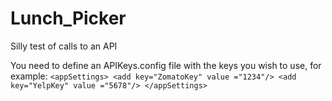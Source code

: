 # Lunch_Picker
Silly test of calls to an API

You need to define an APIKeys.config file with the keys you wish to use, for example:
`
  <appSettings>
    <add key="ZomatoKey" value ="1234"/>
    <add key="YelpKey" value ="5678"/>
  </appSettings>
`
